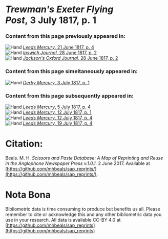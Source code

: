 # *Trewman's Exeter Flying Post*, 3 July 1817, p. 1  
  
### Content from this page previously appeared in:  
![Hand](http://scissorsandpaste.net/wp-content/uploads/2017/06/smallhandpointer.png) [*Leeds Mercury*, 21 June 1817, p. 4](https://mhbeals.github.io/sap_html/Leeds-Mercury/Leeds-Mercury-21-June-1817-p-4)  
![Hand](http://scissorsandpaste.net/wp-content/uploads/2017/06/smallhandpointer.png) [*Ipswich Journal*, 28 June 1817, p. 2](https://mhbeals.github.io/sap_html/Ipswich-Journal/Ipswich-Journal-28-June-1817-p-2)  
![Hand](http://scissorsandpaste.net/wp-content/uploads/2017/06/smallhandpointer.png) [*Jackson's Oxford Journal*, 28 June 1817, p. 2](https://mhbeals.github.io/sap_html/Jackson's-Oxford-Journal/Jackson's-Oxford-Journal-28-June-1817-p-2)  
  
### Content from this page simeltaneously appeared in:  
![Hand](http://scissorsandpaste.net/wp-content/uploads/2017/06/smallhandpointer.png) [*Derby Mercury*, 3 July 1817, p. 1](https://mhbeals.github.io/sap_html/Derby-Mercury/Derby-Mercury-3-July-1817-p-1)  
  
### Content from this page subsequently appeared in:  
![Hand](http://scissorsandpaste.net/wp-content/uploads/2017/06/smallhandpointer.png) [*Leeds Mercury*, 5 July 1817, p. 4](https://mhbeals.github.io/sap_html/Leeds-Mercury/Leeds-Mercury-5-July-1817-p-4)  
![Hand](http://scissorsandpaste.net/wp-content/uploads/2017/06/smallhandpointer.png) [*Leeds Mercury*, 12 July 1817, p. 1](https://mhbeals.github.io/sap_html/Leeds-Mercury/Leeds-Mercury-12-July-1817-p-1)  
![Hand](http://scissorsandpaste.net/wp-content/uploads/2017/06/smallhandpointer.png) [*Leeds Mercury*, 12 July 1817, p. 4](https://mhbeals.github.io/sap_html/Leeds-Mercury/Leeds-Mercury-12-July-1817-p-4)  
![Hand](http://scissorsandpaste.net/wp-content/uploads/2017/06/smallhandpointer.png) [*Leeds Mercury*, 19 July 1817, p. 4](https://mhbeals.github.io/sap_html/Leeds-Mercury/Leeds-Mercury-19-July-1817-p-4)  


# Citation: 

Beals. M. H. *Scissors and Paste Database: A Map of Reprinting and Reuse in the Anglophone Newspaper Press v.1.0.1.* 2 June 2017. Available at [https://github.com/mhbeals/sap_reprints/](https://github.com/mhbeals/sap_reprints/). 

# Nota Bona

Bibliometric data is time consuming to produce but benefits us all. Please remember to cite or acknowledge this and any other bibliometric data you use in your research. All data is available CC-BY 4.0 at [https://github.com/mhbeals/sap_reprints](https://github.com/mhbeals/sap_reprints)